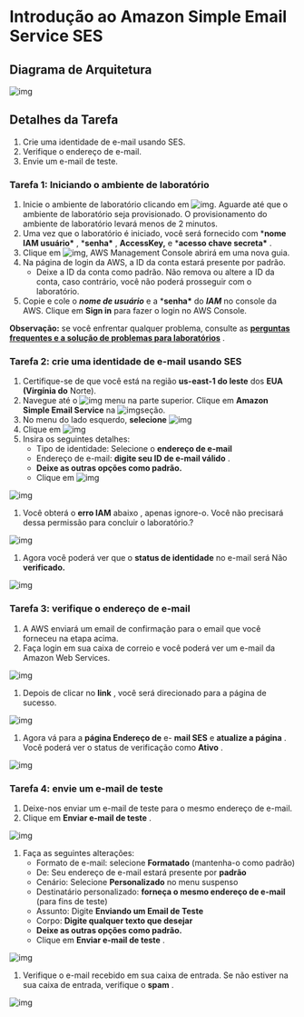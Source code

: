 # Introdução ao Amazon Simple Email Service SES

## Diagrama de Arquitetura

![img](https://play.whizlabs.com/frontend/web/media/2020/07/01/task_id_134_introduction_to_amazon_simple_email_service_ses_(1).png)

## Detalhes da Tarefa

1. Crie uma identidade de e-mail usando SES.
2. Verifique o endereço de e-mail.
3. Envie um e-mail de teste.

### Tarefa 1: Iniciando o ambiente de laboratório

1. Inicie o ambiente de laboratório clicando em ![img](https://play.whizlabs.com/frontend/web/media/2021/05/31/start_lab.png). Aguarde até que o ambiente de laboratório seja provisionado. O provisionamento do ambiente de laboratório levará menos de 2 minutos.
2. Uma vez que o laboratório é iniciado, você será fornecido com ***nome IAM usuário\*** , ***senha\*** , **AccessKey,** e ***acesso chave secreta\*** . 
3. Clique em ![img](https://play.whizlabs.com/frontend/web/media/2021/05/31/open_console.png), AWS Management Console abrirá em uma nova guia.
4. Na página de login da AWS, a ID da conta estará presente por padrão.
   - Deixe a ID da conta como padrão. Não remova ou altere a ID da conta, caso contrário, você não poderá prosseguir com o laboratório.
5. Copie e cole o ***nome de usuário*** e a ***senha\*** do ***IAM*** no console da AWS. Clique em **Sign in** para fazer o login no AWS Console. 

**Observação:** se você enfrentar qualquer problema, consulte as [**perguntas frequentes e a solução de problemas para laboratórios**](https://play.whizlabs.com/site/task_support/faqs-and-troubleshooting) .

### Tarefa 2: crie uma identidade de e-mail usando SES

1. Certifique-se de que você está na região **us-east-1 do leste** dos **EUA (Virgínia do** Norte).
2. Navegue até o ![img](https://play.whizlabs.com/frontend/web/media/2020/02/10/image7_45_32.png) menu na parte superior. Clique em **Amazon Simple Email Service** na ![img](https://play.whizlabs.com/frontend/web/media/2021/04/16/business_application.png)seção.
3. No menu do lado esquerdo, **selecione** ![img](https://play.whizlabs.com/frontend/web/media/2021/12/20/1.png)
4. Clique em ![img](https://play.whizlabs.com/frontend/web/media/2021/12/20/2.png)
5. Insira os seguintes detalhes:
   - Tipo de identidade: Selecione o **endereço de e-mail**
   - Endereço de e-mail: **digite seu ID de e-mail válido** .
   - **Deixe as outras opções como padrão.**
   - Clique em ![img](https://play.whizlabs.com/frontend/web/media/2021/12/20/2_19_27.png)

![img](https://play.whizlabs.com/frontend/web/media/2021/12/20/3_20_47.png)

1. Você obterá o **erro IAM** abaixo , apenas ignore-o. Você não precisará dessa permissão para concluir o laboratório.?

![img](https://play.whizlabs.com/frontend/web/media/2021/12/20/4.png)

1. Agora você poderá ver que o **status de identidade** no e-mail será Não **verificado.**

![img](https://play.whizlabs.com/frontend/web/media/2021/12/20/5.png)

### Tarefa 3: verifique o endereço de e-mail

1. A AWS enviará um email de confirmação para o email que você forneceu na etapa acima.
2. Faça login em sua caixa de correio e você poderá ver um e-mail da Amazon Web Services.

![img](https://play.whizlabs.com/frontend/web/media/2021/12/20/6_26_12.png)

1. Depois de clicar no **link** , você será direcionado para a página de sucesso.

![img](https://play.whizlabs.com/frontend/web/media/2020/02/10/image3_50_44.png)

1. Agora vá para a **página Endereço de** e- **mail SES** e **atualize a página** . Você poderá ver o status de verificação como **Ativo** .

![img](https://play.whizlabs.com/frontend/web/media/2021/12/20/7.png)

### Tarefa 4: envie um e-mail de teste 

1. Deixe-nos enviar um e-mail de teste para o mesmo endereço de e-mail.
2. Clique em **Enviar e-mail de teste** .

![img](https://play.whizlabs.com/frontend/web/media/2021/12/20/8.png)

1. Faça as seguintes alterações:
   - Formato de e-mail: selecione **Formatado** (mantenha-o como padrão)
   - De: Seu endereço de e-mail estará presente por **padrão**
   - Cenário: Selecione **Personalizado** no menu suspenso
   - Destinatário personalizado: **forneça o mesmo endereço de e-mail** (para fins de teste)
   - Assunto: Digite **Enviando um Email de Teste**
   - Corpo: **Digite qualquer texto que desejar**
   - **Deixe as outras opções como padrão.**
   - Clique em **Enviar e-mail de teste** .

![img](https://play.whizlabs.com/frontend/web/media/2021/12/20/9.png)

1. Verifique o e-mail recebido em sua caixa de entrada. Se não estiver na sua caixa de entrada, verifique o **spam** .

![img](https://play.whizlabs.com/frontend/web/media/2021/12/20/11.png)